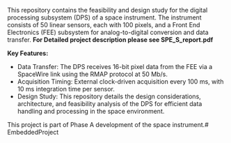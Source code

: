 This repository contains the feasibility and design study for the digital processing subsystem (DPS) of a space instrument. The instrument consists of 50 linear sensors, each with 100 pixels, and a Front End Electronics (FEE) subsystem for analog-to-digital conversion and data transfer.
**For Detailed project description please see SPE_S_report.pdf**


**Key Features:** 

- Data Transfer: The DPS receives 16-bit pixel data from the FEE via a SpaceWire link using the RMAP protocol at 50 Mb/s.
- Acquisition Timing: External clock-driven acquisition every 100 ms, with 10 ms integration time per sensor.
- Design Study: This repository details the design considerations, architecture, and feasibility analysis of the DPS for efficient data handling and processing in the space environment.

This project is part of Phase A development of the space instrument.# EmbeddedProject
